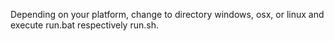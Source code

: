 Depending on your platform,
change to directory windows, osx, or linux and execute run.bat 
respectively run.sh.
